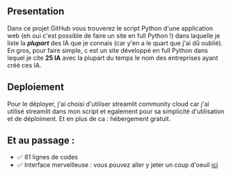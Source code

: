 Presentation
---
Dans ce projet GitHub vous trouverez le script Python d'une application web (eh oui c'est possible de faire un site en full Python !) dans laquelle je liste la ***plupart*** des IA que je connais (car y'en a le quart que j'ai dû oublié). En gros, pour faire simple, c est un site développé en full Python dans lequel je cite **25 IA** avec la plupart du temps le nom des entreprises ayant créé ces IA.

Deploiement
---
Pour le déployer, j'ai choisi d'utiliser streamlit community cloud car j'ai utilisé streamlit dans mon script et egalement pour sa simplicité d'utilisation et de déploiment. Et en plus de ca : hébergement gratuit.

Et au passage :
---
- ✅ 81 lignes de codes
- ✅ Interface merveilleuse : vous pouvez aller y jeter un coup d'oeuil [ici](favourite-ai.streamlit.app)
